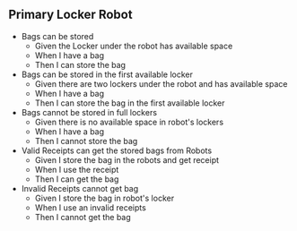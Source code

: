  ## Primary Locker Robot
 
 * Bags can be stored
    + Given the Locker under the robot has available space
    + When I have a bag
    + Then I can store the bag
 * Bags can be stored in the first available locker
    + Given there are two lockers under the robot and has available space
    + When I have a bag
    + Then I can store the bag in the first available locker
 * Bags cannot be stored in full lockers
    + Given there is no available space in robot's lockers
    + When I have a bag
    + Then I cannot store the bag
 * Valid Receipts can get the stored bags from Robots
    + Given I store the bag in the robots and get receipt
    + When I use the receipt
    + Then I can get the bag
 * Invalid Receipts cannot get bag
    + Given I store the bag in robot's locker
    + When I use an invalid receipts
    + Then I cannot get the bag